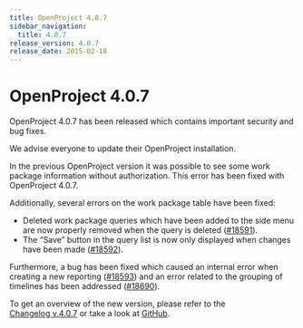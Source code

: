 ```yaml
---
title: OpenProject 4.0.7
sidebar_navigation:
  title: 4.0.7
release_version: 4.0.7
release_date: 2015-02-18
---
```



# OpenProject 4.0.7

OpenProject 4.0.7 has been released which contains important security
and bug fixes.

We advise everyone to update their OpenProject installation.

In the previous OpenProject version it was possible to see some work
package information without authorization. This error has been fixed
with OpenProject 4.0.7.

Additionally, several errors on the work package table have been fixed:

  - Deleted work package queries which have been added to the side menu
    are now properly removed when the query is deleted
    ([#18591](https://community.openproject.org/work_packages/18591 "#18591")).
  - The “Save” button in the query list is now only displayed when
    changes have been made
    ([#18592](https://community.openproject.org/work_packages/18592 "#18592")).

Furthermore, a bug has been fixed which caused an internal error when
creating a new reporting
([#18593](https://community.openproject.org/work_packages/18593 "#18593"))
and an error related to the grouping of timelines has been addressed
([#18690](https://community.openproject.org/work_packages/18690 "#18690")).

To get an overview of the new version, please refer to the  
[Changelog v.4.0.7](https://community.openproject.org/versions/602 "Changelog v.4.0.7") or
take a look at
[GitHub](https://github.com/opf/openproject/tree/v4.0.7 "GitHub").

